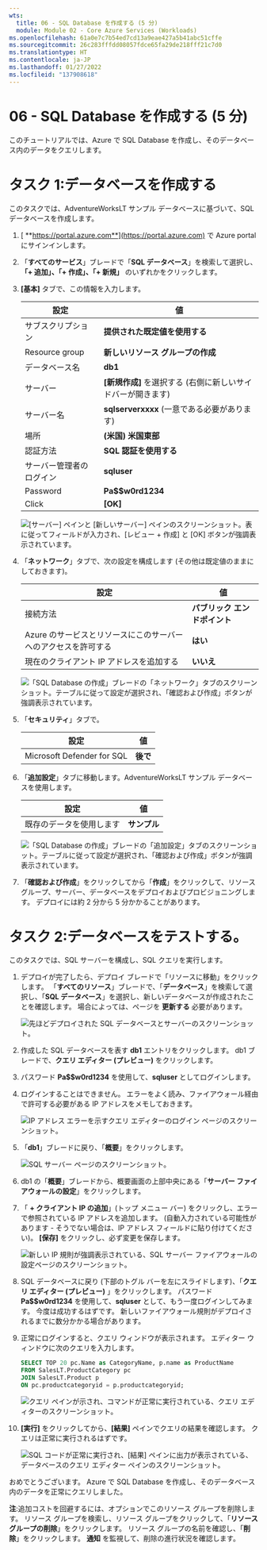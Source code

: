 ```yaml
---
wts:
  title: 06 - SQL Database を作成する (5 分)
  module: Module 02 - Core Azure Services (Workloads)
ms.openlocfilehash: 61a0e7c7b54ed7cd13a9eae427a5b41abc51cffe
ms.sourcegitcommit: 26c283fffdd08057fdce65fa29de218fff21c7d0
ms.translationtype: HT
ms.contentlocale: ja-JP
ms.lasthandoff: 01/27/2022
ms.locfileid: "137908618"
---
```

# <a name="06---create-a-sql-database-5-min"></a>06 - SQL Database を作成する (5 分)

このチュートリアルでは、Azure で SQL Database を作成し、そのデータベース内のデータをクエリします。

# <a name="task-1-create-the-database"></a>タスク 1:データベースを作成する 

このタスクでは、AdventureWorksLT サンプル データベースに基づいて、SQL データベースを作成します。 

1. [ **https://portal.azure.com**](https://portal.azure.com) で Azure portal にサインインします。

2. 「**すべてのサービス**」ブレードで「**SQL データベース**」を検索して選択し、 **「+ 追加」、「+ 作成」、「+ 新規」** のいずれかをクリックします。 

3. **[基本]** タブで、この情報を入力します。  

    | 設定 | 値 | 
    | --- | --- |
    | サブスクリプション | **提供された既定値を使用する** |
    | Resource group | **新しいリソース グループの作成** |
    | データベース名| **db1** | 
    | サーバー | **[新規作成]** を選択する (右側に新しいサイドバーが開きます)|
    | サーバー名 | **sqlserverxxxx** (一意である必要があります) | 
    | 場所 | **(米国) 米国東部** |
    | 認証方法 | **SQL 認証を使用する** |
    | サーバー管理者のログイン | **sqluser** |
    | Password | **Pa$$w0rd1234** |
    | Click  | **[OK]** |

   ![[サーバー] ペインと [新しいサーバー] ペインのスクリーンショット。表に従ってフィールドが入力され、[レビュー + 作成] と [OK] ボタンが強調表示されています。](../images/0501.png)

4. 「**ネットワーク**」タブで、次の設定を構成します (その他は既定値のままにしておきます)。 

    | 設定 | 値 | 
    | --- | --- |
    | 接続方法 | **パブリック エンドポイント** |    
    | Azure のサービスとリソースにこのサーバーへのアクセスを許可する | **はい** |
    | 現在のクライアント IP アドレスを追加する | **いいえ** |
    
   ![「SQL Database の作成」ブレードの「ネットワーク」タブのスクリーンショット。テーブルに従って設定が選択され、「確認および作成」ボタンが強調表示されています。](../images/0501b.png)

5. 「**セキュリティ**」タブで。 

    | 設定 | 値 | 
    | --- | --- |
    | Microsoft Defender for SQL| **後で** |
    
6. 「**追加設定**」タブに移動します。AdventureWorksLT サンプル データベースを使用します。

    | 設定 | 値 | 
    | --- | --- |
    | 既存のデータを使用します | **サンプル** |

    ![「SQL Database の作成」ブレードの「追加設定」タブのスクリーンショット。テーブルに従って設定が選択され、「確認および作成」ボタンが強調表示されています。](../images/0501c.png)

7. 「**確認および作成**」をクリックしてから「**作成**」をクリックして、リソース グループ、サーバー、データベースをデプロイおよびプロビジョニングします。 デプロイには約 2 分から 5 分かかることがあります。


# <a name="task-2-test-the-database"></a>タスク 2:データベースをテストする。

このタスクでは、SQL サーバーを構成し、SQL クエリを実行します。 

1. デプロイが完了したら、デプロイ ブレードで「リソースに移動」をクリックします。 「**すべてのリソース**」ブレードで、「**データベース**」を検索して選択し、「**SQL データベース**」を選択し、新しいデータベースが作成されたことを確認します。 場合によっては、ページを **更新する** 必要があります。

    ![先ほどデプロイされた SQL データベースとサーバーのスクリーンショット。](../images/0502.png)

2. 作成した SQL データベースを表す **db1** エントリをクリックします。 db1 ブレードで、**クエリ エディター (プレビュー)** をクリックします。

3. パスワード **Pa$$w0rd1234** を使用して、**sqluser** としてログインします。

4. ログインすることはできません。 エラーをよく読み、ファイアウォール経由で許可する必要がある IP アドレスをメモしておきます。 

    ![IP アドレス エラーを示すクエリ エディターのログイン ページのスクリーンショット。](../images/0503.png)

5. 「**db1**」ブレードに戻り、「**概要**」をクリックします。 

    ![SQL サーバー ページのスクリーンショット。](../images/0504.png)

6. db1 の「**概要**」ブレードから、概要画面の上部中央にある「**サーバー ファイアウォールの設定**」をクリックします。

7. 「 **+ クライアント IP の追加**」(トップ メニュー バー) をクリックし、エラーで参照されている IP アドレスを追加します。 (自動入力されている可能性があります - そうでない場合は、IP アドレス フィールドに貼り付けてください)。 **[保存]** をクリックし、必ず変更を保存します。 

    ![新しい IP 規則が強調表示されている、SQL サーバー ファイアウォールの設定ページのスクリーンショット。](../images/0506.png)

8. SQL データベースに戻り (下部のトグル バーを左にスライドします)、「**クエリ エディター (プレビュー)** 」をクリックします。 パスワード **Pa$$w0rd1234** を使用して、**sqluser** として、もう一度ログインしてみます。 今度は成功するはずです。 新しいファイアウォール規則がデプロイされるまでに数分かかる場合があります。 

9. 正常にログインすると、クエリ ウィンドウが表示されます。 エディター ウィンドウに次のクエリを入力します。 

    ```SQL
    SELECT TOP 20 pc.Name as CategoryName, p.name as ProductName
    FROM SalesLT.ProductCategory pc
    JOIN SalesLT.Product p
    ON pc.productcategoryid = p.productcategoryid;
    ```

    ![クエリ ペインが示され、コマンドが正常に実行されている、クエリ エディターのスクリーンショット。](../images/0507.png)

10. **[実行]** をクリックしてから、**[結果]** ペインでクエリの結果を確認します。 クエリは正常に実行されるはずです。

    ![SQL コードが正常に実行され、[結果] ペインに出力が表示されている、データベースのクエリ エディター ペインのスクリーンショット。](../images/0508.png)

おめでとうございます。 Azure で SQL Database を作成し、そのデータベース内のデータを正常にクエリしました。

**注**:追加コストを回避するには、オプションでこのリソース グループを削除します。 リソース グループを検索し、リソース グループをクリックして、「**リソース グループの削除**」をクリックします。 リソース グループの名前を確認し、「**削除**」をクリックします。 **通知** を監視して、削除の進行状況を確認します。

